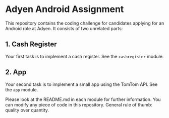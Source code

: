 # Adyen Android Assignment

This repository contains the coding challenge for candidates applying for an Android role at Adyen.
It consists of two unrelated parts:

## 1. Cash Register
Your first task is to implement a cash register. See the `cashregister` module.

## 2. App
Your second task is to implement a small app using the TomTom API. See the `app` module.

Please look at the README.md in each module for further information.
You can modify any piece of code in this repository.
General rule of thumb: quality over quantity.